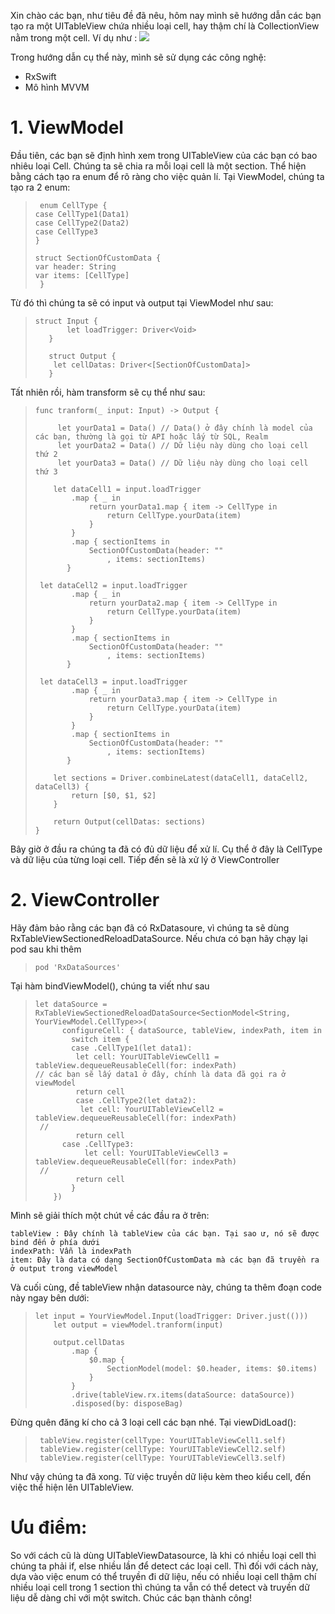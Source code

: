 Xin chào các bạn, như tiêu đề đã nêu, hôm nay mình sẽ hướng dẫn các bạn tạo ra một UITableView chứa nhiều loại cell, hay thậm chí là CollectionView nằm trong một cell. Ví dụ như :
![](https://images.viblo.asia/24c81272-3559-48ae-8b9d-ad78822904d4.png)

Trong hướng dẫn cụ thể này, mình sẽ sử dụng các công nghệ:
- RxSwift
- Mô hình MVVM

# 1. ViewModel 

Đầu tiên, các bạn sẽ định hình xem trong UITableView của các bạn có bao nhiêu loại Cell. Chúng ta sẽ chia ra mỗi loại cell là một section. Thể hiện bằng cách tạo ra enum để rõ ràng cho việc quản lí. Tại ViewModel, chúng ta tạo ra 2 enum:
  
>      enum CellType {
>     case CellType1(Data1)
>     case CellType2(Data2)
>     case CellType3
>     }
>     
>     struct SectionOfCustomData {
>     var header: String
>     var items: [CellType]
>      }


Từ đó thì chúng ta sẽ có input và output tại ViewModel như sau:
    
>     struct Input {
>            let loadTrigger: Driver<Void>
>        }
>        
>        struct Output {
>         let cellDatas: Driver<[SectionOfCustomData]>
>        }
Tất nhiên rồi, hàm transform sẽ cụ thể như sau:
    
    
>     func tranform(_ input: Input) -> Output {
>     
>          let yourData1 = Data() // Data() ở đây chính là model của các bạn, thường là gọi từ API hoặc lấy từ SQL, Realm
>          let yourData2 = Data() // Dữ liệu này dùng cho loại cell thứ 2
>          let yourData3 = Data() // Dữ liệu này dùng cho loại cell thứ 3
>         
>         let dataCell1 = input.loadTrigger
>             .map { _ in
>                 return yourData1.map { item -> CellType in
>                     return CellType.yourData(item)
>                 }
>             }
>             .map { sectionItems in
>                 SectionOfCustomData(header: ""
>                     , items: sectionItems)
>            }
>     
>      let dataCell2 = input.loadTrigger
>             .map { _ in
>                 return yourData2.map { item -> CellType in
>                     return CellType.yourData(item)
>                 }
>             }
>             .map { sectionItems in
>                 SectionOfCustomData(header: ""
>                     , items: sectionItems)
>            }
>     
>      let dataCell3 = input.loadTrigger
>             .map { _ in
>                 return yourData3.map { item -> CellType in
>                     return CellType.yourData(item)
>                 }
>             }
>             .map { sectionItems in
>                 SectionOfCustomData(header: ""
>                     , items: sectionItems)
>            }
>         
>         let sections = Driver.combineLatest(dataCell1, dataCell2, dataCell3) {
>             return [$0, $1, $2]
>         }
>         
>         return Output(cellDatas: sections)
>     }
  Bây giờ ở đầu ra chúng ta đã có đủ dữ liệu để xử lí. Cụ thể ở đây là CellType và dữ liệu của từng loại cell. Tiếp đến sẽ là xử lý ở ViewController
    
# 2. ViewController
Hãy đảm bảo rằng các bạn đã có RxDatasoure, vì chúng ta sẽ dùng RxTableViewSectionedReloadDataSource. Nếu chưa có bạn hãy chạy lại pod sau khi thêm
    
>     pod 'RxDataSources'
    
    
Tại hàm bindViewModel(), chúng ta viết như sau
    
>     let dataSource = RxTableViewSectionedReloadDataSource<SectionModel<String, YourViewModel.CellType>>(
>           configureCell: { dataSource, tableView, indexPath, item in
>             switch item {
>             case .CellType1(let data1):
>              let cell: YourUITableViewCell1 = tableView.dequeueReusableCell(for: indexPath)
>     // các bạn sẽ lấy data1 ở đây, chính là data đã gọi ra ở viewModel
>              return cell
>              case .CellType2(let data2):
>               let cell: YourUITableViewCell2 = tableView.dequeueReusableCell(for: indexPath)
>      //
>              return cell
>           case .CellType3:
>                let cell: YourUITableViewCell3 = tableView.dequeueReusableCell(for: indexPath)
>      // 
>              return cell
>             }
>         })

Mình sẽ giải thích một chút về các đầu ra ở trên:
```
tableView : Đây chính là tableView của các bạn. Tại sao ư, nó sẽ được bind đến ở phía dưới
indexPath: Vẫn là indexPath
item: Đây là data có dạng SectionOfCustomData mà các bạn đã truyền ra ở output trong viewModel
```

Và cuối cùng, đề tableView nhận datasource này, chúng ta thêm đoạn code này ngay bên dưới:
    
>     let input = YourViewModel.Input(loadTrigger: Driver.just(()))
>         let output = viewModel.tranform(input)
>         
>         output.cellDatas
>             .map {
>                 $0.map {
>                     SectionModel(model: $0.header, items: $0.items)
>                 }
>             }
>             .drive(tableView.rx.items(dataSource: dataSource))
>             .disposed(by: disposeBag)
    
Đừng quên đăng kí cho cả 3 loại cell các bạn nhé. Tại viewDidLoad():
    
>      tableView.register(cellType: YourUITableViewCell1.self)
>      tableView.register(cellType: YourUITableViewCell2.self)
>      tableView.register(cellType: YourUITableViewCell3.self)
   
Như vậy chúng ta đã xong. Từ việc truyền dữ liệu kèm theo kiểu cell, đến việc thể hiện lên UITableView.
    
# Ưu điểm:

So với cách cũ là dùng UITableViewDatasource, là khi có nhiều loại cell thì chúng ta phải if, else nhiều lần để detect các loại cell. Thì đối với cách này, dựa vào việc enum có thể truyền đi dữ liệu, nếu có nhiều loại cell thậm chí nhiều loại cell trong 1 section thì chúng ta vẫn có thể detect và truyền dữ liệu dễ dàng chỉ với một switch.
Chúc các bạn thành công!